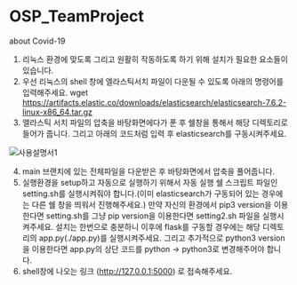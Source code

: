 # OSP_TeamProject

about Covid-19
1. 리눅스 환경에 맞도록 그리고 원활히 작동하도록 하기 위해 설치가 필요한 요소들이 있습니다.
2. 우선 리눅스의 shell 창에 엘라스틱서치 파일이 다운될 수 있도록 아래의 명령어를 입력해주세요. 
wget https://artifacts.elastic.co/downloads/elasticsearch/elasticsearch-7.6.2-linux-x86_64.tar.gz
3. 엘라스틱 서치 파일의 압축을 바탕화면에다가 푼 후 쉘창을 통해서 해당 디렉토리로 들어가 줍니다. 그리고 아래의 코드처럼 입력 후 elasticsearch를 구동시켜주세요.

 ![사용설명서1](https://user-images.githubusercontent.com/18253618/123070172-7cb97a80-d44e-11eb-9b70-b91a7cc3035f.jpg)

4. main 브랜치에 있는 전체파일을 다운받은 후 바탕화면에서 압축을 풀어줍니다.
5. 실행환경을 setup하고 자동으로 실행하기 위해서 자동 실행 쉘 스크립트 파일인 setting.sh를 실행시켜줘야 합니다.(이미 elasticsearch가 구동되어 있는 경우에는 다른 쉘 창을 띄워서 진행해주세요.) 만약 자신의 환경에서 pip3 version을 이용한다면 setting.sh를 그냥 pip version을 이용한다면 setting2.sh 파일을 실행시켜주세요. 설치는 한번으로 충분하니 이후에 flask를 구동할 경우에는 해당 디렉토리의 app.py(./app.py)를 실행시켜주세요. 그리고 추가적으로 python3 version을 이용한다면 app.py의 상단 코드를 python -> python3로 변경해주어야 합니다.
6. shell창에 나오는 링크 (http://127.0.0.1:5000) 로 접속해주세요.
